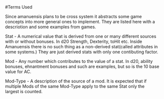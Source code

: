 #Terms Used

Since amanuensis plans to be cross system it abstracts some game 
concepts into more general ones to implement. They are listed here 
with a descriotion and some examples from games.

Stat - A numerical value that is derived from one or many different 
sources with or without bonuses. In d20 Strength, Dexterity, toHit etc. 
Inside Amanuensis there is no such thing as a non-derived stat(called 
attributes in some systems.) They are just derived stats with only one 
contibuting factor.

Mod -  Any number which contributes to the value of a stat. In d20, 
ability bonuses, ehnantment bonuses and such are examples, but so is 
the 10 base value for AC.

Mod-Type -  A description of the source of a mod. It is expected 
that if multiple Mods of the same Mod-Type apply to the same Stat 
only the largest is counted.
